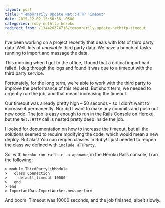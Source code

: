 ```yaml
---
layout: post
title: "Temporarily Update Net::HTTP Timeout"
date: 2015-12-02 15:50:56 -0500
categories: ruby nethttp heroku
redirect_from: /134420374716/temporarily-update-nethttp-timeout
---
```


I’ve been working on a project recently that deals with lots of third party data. Well, lots of _unreliable_ third party data. We have a bunch of tasks running to import and massage the data.

This morning when I got to the office, I found that a critical import had failed. I dug through the logs and found it was due to a timeout with the third party service.

Fortunately, for the long term, we’re able to work with the third party to improve the performance of this request. But short term, we needed to urgently run the job, and that meant increasing the timeout.

Our timeout was already pretty high – 50 seconds – so I didn’t want to increase it permanently. Nor did I want to make any commits and push out new code. The job is easy enough to run in the Rails Console on Heroku, but the `Net::HTTP` call is nested pretty deep inside the job.

I looked for documentation on how to increase the timeout, but all the solutions seemed to require modifying the code, which would mean a new deploy. But alas! You can reopen classes in Ruby! I just needed to reopen the class we defined with `include HTTParty`.

So, with `heroku run rails c -a appname`, in the Heroku Rails console, I ran the following:

    > module ThirdPartyLibModule
    >   class Connection
    >     default_timeout 10000
    >   end
    > end
    > ImportantDataImportWorker.new.perform

And boom. Timeout was 10000 seconds, and the job finished, albeit slowly.
